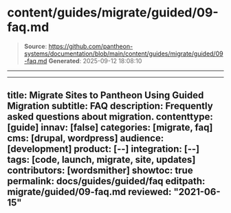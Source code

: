 # content/guides/migrate/guided/09-faq.md

> **Source**: https://github.com/pantheon-systems/documentation/blob/main/content/guides/migrate/guided/09-faq.md
> **Generated**: 2025-09-12 18:08:10

---

---
title: Migrate Sites to Pantheon Using Guided Migration
subtitle: FAQ
description: Frequently asked questions about migration.
contenttype: [guide]
innav: [false]
categories: [migrate, faq]
cms: [drupal, wordpress]
audience: [development]
product: [--]
integration: [--]
tags: [code, launch, migrate, site, updates]
contributors: [wordsmither]
showtoc: true
permalink: docs/guides/guided/faq
editpath: migrate/guided/09-faq.md
reviewed: "2021-06-15"
---

<Partial file="migrate/faq-general.md" />
<Partial file="migrate/faq-drupal.md" />
<Partial file="migrate/faq-wordpress.md" />
